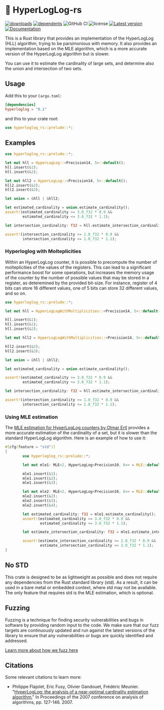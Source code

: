# 🧮 HyperLogLog-rs
[![downloads](https://img.shields.io/crates/d/hyperloglog-rs)](https://crates.io/crates/hyperloglog-rs)
[![dependents](https://img.shields.io/librariesio/dependents/cargo/hyperloglog-rs)](https://crates.io/crates/hyperloglog-rs/reverse_dependencies)
![GitHub CI](https://github.com/LucaCappelletti94/hyperloglog-rs/actions/workflows/rust.yml/badge.svg)
![license](https://img.shields.io/crates/l/hyperloglog-rs)
[![Latest version](https://img.shields.io/crates/v/hyperloglog-rs.svg)](https://crates.io/crates/hyperloglog-rs)
[![Documentation](https://docs.rs/hyperloglog-rs/badge.svg)](https://docs.rs/hyperloglog-rs)

This is a Rust library that provides an implementation of the HyperLogLog (HLL) algorithm, trying to be parsimonious with memory.
It also provides an implementation based on the MLE algorithm, which is a more accurate version of the HyperLogLog algorithm but is slower.

You can use it to estimate the cardinality of large sets, and determine also the union and intersection of two sets.

## Usage

Add this to your `Cargo.toml`:

```toml
[dependencies]
hyperloglog = "0.1"
```

and this to your crate root:

```rust
use hyperloglog_rs::prelude::*;
```

## Examples

```rust
use hyperloglog_rs::prelude::*;

let mut hll = HyperLogLog::<Precision14, 5>::default();
hll.insert(&1);
hll.insert(&2);

let mut hll2 = HyperLogLog::<Precision14, 5>::default();
hll2.insert(&2);
hll2.insert(&3);

let union = &hll | &hll2;

let estimated_cardinality = union.estimate_cardinality();
assert!(estimated_cardinality >= 3.0_f32 * 0.9 &&
        estimated_cardinality <= 3.0_f32 * 1.1);

let intersection_cardinality: f32 = hll.estimate_intersection_cardinality(&hll2);

assert!(intersection_cardinality >= 1.0_f32 * 0.9 &&
        intersection_cardinality <= 1.0_f32 * 1.1);
```

### Hyperloglog with Molteplicities
Within an HyperLogLog counter, it is possible to precompute the number of molteplicities of the values of the registers. This can lead to a significant performance boost for some operations, but increases the memory usage of the counter by the number of possible values that may be stored in a register, as deteremined by the provided bit-size. For instance, register of 4 bits can store 16 different values, one of 5 bits can store 32 different values, and so on.

```rust
use hyperloglog_rs::prelude::*;

let mut hll = HyperLogLogWithMultiplicities::<Precision14, 5>::default();

hll.insert(&1);
hll.insert(&1);
hll.insert(&2);

let mut hll2 = HyperLogLogWithMultiplicities::<Precision14, 5>::default();

hll2.insert(&2);
hll2.insert(&3);

let union = &hll | &hll2;

let estimated_cardinality = union.estimate_cardinality();

assert!(estimated_cardinality >= 3.0_f32 * 0.9 &&
        estimated_cardinality <= 3.0_f32 * 1.1);

let intersection_cardinality: f32 = hll.estimate_intersection_cardinality(&hll2);

assert!(intersection_cardinality >= 1.0_f32 * 0.9 &&
        intersection_cardinality <= 1.0_f32 * 1.1);
```

### Using MLE estimation
The [MLE estimation for HyperLogLog counters by Otmar Ertl](https://oertl.github.io/hyperloglog-sketch-estimation-paper/paper/paper.pdf) provides a more accurate estimation of the cardinality of a set, but it is slower than the standard HyperLogLog algorithm. Here is an example of how to use it:

```rust
#[cfg(feature = "std")]
{
        use hyperloglog_rs::prelude::*;

        let mut mle1: MLE<2, HyperLogLog<Precision10, 6>> = MLE::default();

        mle1.insert(&1);
        mle1.insert(&2);
        mle1.insert(&3);

        let mut mle2: MLE<2, HyperLogLog<Precision10, 6>> = MLE::default();
        mle2.insert(&2);
        mle2.insert(&3);
        mle2.insert(&4);

        let estimated_cardinality: f32 = mle1.estimate_cardinality();
        assert!(estimated_cardinality >= 3.0_f32 * 0.9 &&
                estimated_cardinality <= 3.0_f32 * 1.1);

        let estimate_intersection_cardinality: f32 = mle1.estimate_intersection_cardinality(&mle2);

        assert!(estimate_intersection_cardinality >= 2.0_f32 * 0.9 &&
                estimate_intersection_cardinality <= 2.0_f32 * 1.1);
}
```

## No STD
This crate is designed to be as lightweight as possible and does not require any dependencies from the Rust standard library (std). As a result, it can be used in a bare metal or embedded context, where std may not be available. The only feature that requires std is the MLE estimation, which is optional.

## Fuzzing
Fuzzing is a technique for finding security vulnerabilities and bugs in software by providing random input to the code. We make sure that our fuzz targets are continuously updated and run against the latest versions of the library to ensure that any vulnerabilities or bugs are quickly identified and addressed.

[Learn more about how we fuzz here](https://github.com/LucaCappelletti94/hyperloglog-rs/tree/main/fuzz)

## Citations
Some relevant citations to learn more:

* Philippe Flajolet, Eric Fusy, Olivier Gandouet, Frédéric Meunier. "[HyperLogLog: the analysis of a near-optimal cardinality estimation algorithm.](https://hal.science/file/index/docid/406166/filename/FlFuGaMe07.pdf)" In Proceedings of the 2007 conference on analysis of algorithms, pp. 127-146. 2007.

